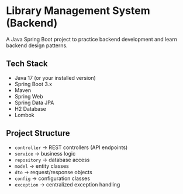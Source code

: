 # Library Management System (Backend)

A Java Spring Boot project to practice backend development and learn backend design patterns.  

## Tech Stack
- Java 17 (or your installed version)
- Spring Boot 3.x
- Maven
- Spring Web
- Spring Data JPA
- H2 Database
- Lombok

## Project Structure
- `controller` → REST controllers (API endpoints)
- `service` → business logic
- `repository` → database access
- `model` → entity classes
- `dto` → request/response objects
- `config` → configuration classes
- `exception` → centralized exception handling